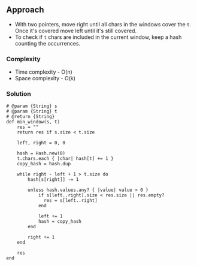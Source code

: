 ## Approach
- With two pointers, move right until all chars in the windows cover the `t`. Once it's covered move left until it's still covered.
- To check if `t` chars are included in the current window, keep a hash counting the occurrences. 

### Complexity
- Time complexity - O(n)
- Space complexity - O(k)

### Solution
```
# @param {String} s
# @param {String} t
# @return {String}
def min_window(s, t)
    res = ""
    return res if s.size < t.size

    left, right = 0, 0

    hash = Hash.new(0)
    t.chars.each { |char| hash[t] += 1 }
    copy_hash = hash.dup

    while right - left + 1 > t.size do
        hash[s[right]] -= 1

        unless hash.values.any? { |value| value > 0 }
            if s[left..right].size < res.size || res.empty?
              res = s[left..right]
            end
     
            left += 1
            hash = copy_hash
        end

        right += 1
    end

    res
end
